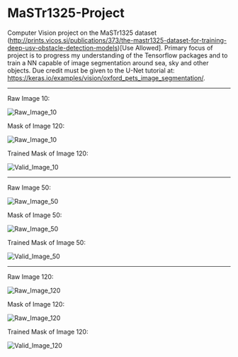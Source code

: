 # MaSTr1325-Project
Computer Vision project on the MaSTr1325 dataset (http://prints.vicos.si/publications/373/the-mastr1325-dataset-for-training-deep-usv-obstacle-detection-models)[Use Allowed]. Primary focus of project is to progress my understanding of the Tensorflow packages and to train a NN capable of image segmentation around sea, sky and other objects. Due credit must be given to the U-Net tutorial at: https://keras.io/examples/vision/oxford_pets_image_segmentation/.
 
---

Raw Image 10:

![Raw_Image_10](https://github.com/ojw209/MaSTr1325-Project/blob/master/Results/Base_10.jpg)

Mask of Image 120:

![Raw_Image_10](https://github.com/ojw209/MaSTr1325-Project/blob/master/Results/Mask_10.png)

Trained Mask of Image 120:

![Valid_Image_10](https://github.com/ojw209/MaSTr1325-Project/blob/master/Results/Valid_10.png)

---

Raw Image 50:

![Raw_Image_50](https://github.com/ojw209/MaSTr1325-Project/blob/master/Results/Base_50.jpg)

Mask of Image 50:

![Raw_Image_50](https://github.com/ojw209/MaSTr1325-Project/blob/master/Results/Mask_50.png)

Trained Mask of Image 50:

![Valid_Image_50](https://github.com/ojw209/MaSTr1325-Project/blob/master/Results/Valid_50.png)

---
Raw Image 120:

![Raw_Image_120](https://github.com/ojw209/MaSTr1325-Project/blob/master/Results/Base_120.jpg)

Mask of Image 120:

![Raw_Image_120](https://github.com/ojw209/MaSTr1325-Project/blob/master/Results/Mask_120.png)

Trained Mask of Image 120:

![Valid_Image_120](https://github.com/ojw209/MaSTr1325-Project/blob/master/Results/Valid_120.png)

